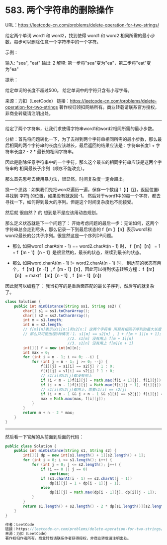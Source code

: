 # 583. 两个字符串的删除操作

URL：https://leetcode-cn.com/problems/delete-operation-for-two-strings/

给定两个单词 word1 和 word2，找到使得 word1 和 word2 相同所需的最小步数，每步可以删除任意一个字符串中的一个字符。

 

示例：

输入: "sea", "eat"
输出: 2
解释: 第一步将"sea"变为"ea"，第二步将"eat"变为"ea"


提示：

给定单词的长度不超过500。
给定单词中的字符只含有小写字母。

来源：力扣（LeetCode）
链接：https://leetcode-cn.com/problems/delete-operation-for-two-strings
著作权归领扣网络所有。商业转载请联系官方授权，非商业转载请注明出处。

---

给定了两个字符串，让我们求使得字符串word1和word2相同所需的最小步数。

分析：首先将问题转化一下，为了去得到两个字符串相同所需的最小步数，那么最后相同的两个字符串的长度应该越长，最后返回的结果应该是：字符串长度1 + 字符串长度2 - 2 * 最长的相同字符串。

因此是删除任意字符串中的一个字符，那么这个最长的相同字符串应该是这两个字符串的 相同最长子序列（顺序不能改变）。

那么首先思考去使用暴力法，很显然，时间复杂度一定会超出。

换一个思路：如果我们先把word2遍历一遍，保存一个数组 f【i】【j】，返回位置i 寻找到 字符j 的位置，如果没有就返回-1。 然后对于word1中的每一个字符，都去寻找一下，如何得到最大的序列。但是这个时间复杂度也不能接受。

然后就 很自然？ 的 想到是不是应该用动态规划。 

那么定义状态就是下一个问题了： 开始考虑问题的最后一步：无论如何，这两个字符串总会走到尽头，那么记录一下到最后状态的 f【m 】【n】表示word1和word2最长的公共子序列。很显然这是一个序列DP问题。

- 那么 如果word1.charAt(m - 1) == word2.charAt(n - 1) 时， f【m】【n】 = 1 + f【m - 1】【n - 1】是很显然的，最长的状态，继续到最长的状态。

- 那么 如果word.charAt(m - 1) != word2.charAt(n - 1) 时， 到达前的状态有两个， f【m】【n -1】, f【m - 1】【n】，因此可以得到状态转移方程： f【m】【n】 = max(f 【m】【n - 1】, f【m - 1】【n】)

因此就可以编程了： 我当初写的是重后面匹配的最长子序列，然后写的就复杂了。

```java
class Solution {
    public int minDistance(String ss1, String ss2) {
        char[] s1 = ss1.toCharArray();
        char[] s2 = ss2.toCharArray();
        int m = s1.length;
        int n = s2.length;
        // f[m][n]表示以s1[m:]和s2[n:] 这两个字符串 所具有相同子序列的最大长度
        // 那么只可能出现3种情况：1. s1[m] == s2[n] , 1 + f[m + 1][n + 1];
                            //2. s1[m] 没有用上 f[m + 1][n]
                            //3. s2[n] 没有用上 f[m][n + 1]
        int[][] f = new int[m][n];
        int max = 0;
        for (int i = m - 1; i >= 0; --i) {
            for (int j = n - 1; j >= 0; --j) {
                f[i][j] = s1[i] == s2[j] ? 1 : 0;
                f[i][j] = s1[i] == s2[j] ? 1 : 0;
                // s1[i]和s2[j]都没有用上
                if (i < m - 1)f[i][j] = Math.max(f[i + 1][j], f[i][j]);
                if (j < n - 1)f[i][j] = Math.max(f[i][j + 1], f[i][j]);
                // s1[i]和s2[j]都用上，需要s1[i] == s2[j]
                if (i < m - 1 && j < n - 1 && s1[i] == s2[j]) f[i][j] = Math.max(f[i][j], 1 + f[i + 1][j + 1]);
                max = Math.max(max, f[i][j]);
            }
        }
        return m + n - 2 * max;
    }
}
```



---

然后看一下官解的从前面到后面的代码：

```java
public class Solution {
    public int minDistance(String s1, String s2) {
        int[][] dp = new int[s1.length() + 1][s2.length() + 1];
        for (int i = 0; i <= s1.length(); i++) {
            for (int j = 0; j <= s2.length(); j++) {
                if (i == 0 || j == 0)
                    continue;
                if (s1.charAt(i - 1) == s2.charAt(j - 1))
                    dp[i][j] = 1 + dp[i - 1][j - 1];
                else
                    dp[i][j] = Math.max(dp[i - 1][j], dp[i][j - 1]);
            }
        }
        return s1.length() + s2.length() - 2 * dp[s1.length()][s2.length()];
    }
}

作者：LeetCode
链接：https://leetcode-cn.com/problems/delete-operation-for-two-strings/solution/liang-ge-zi-fu-chuan-de-shan-chu-cao-zuo-by-leetco/
来源：力扣（LeetCode）
著作权归作者所有。商业转载请联系作者获得授权，非商业转载请注明出处。
```

